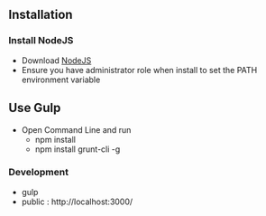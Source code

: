 ## Installation

### Install NodeJS
  - Download [NodeJS](http://nodejs.org)
  - Ensure you have administrator role when install to set the PATH environment variable

## Use Gulp
  - Open Command Line and run
    * npm install
    * npm install grunt-cli -g

### Development
- gulp
- public : http://localhost:3000/